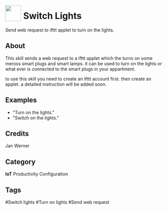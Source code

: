 # <img src="https://raw.githack.com/FortAwesome/Font-Awesome/master/svgs/solid/lightbulb.svg" card_color="#F6EC00" width="50" height="50" style="vertical-align:bottom"/> Switch Lights
Send web request to ifttt applet to turn on the lights.

## About
This skill sends a web request to a ifttt applet which the turns on some meross smart plugs and smart lamps. it can be used to turn on the lights or what ever is connected to the smart plugs in your appartment.

to use this skill you need to create an ifttt account first. then create an applet. a detailed instruction will be added soon.

## Examples
* "Turn on the lights."
* "Switch on the lights."

## Credits
Jan Werner

## Category
**IoT**
Productivity
Configuration

## Tags
#Switch lights
#Turn on lights
#Send web request

